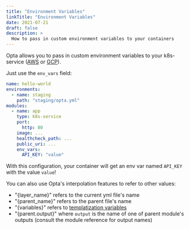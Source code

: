 ```yaml
---
title: "Environment Variables"
linkTitle: "Environment Variables"
date: 2021-07-21
draft: false
description: >
  How to pass in custom environment variables to your containers
---
```


Opta allows you to pass in custom environment variables to your k8s-service
([AWS](/modules-reference/service-modules/aws/#k8s-service) or [GCP](/modules-reference/service-modules/gcp/#k8s-service)).

Just use the `env_vars` field:

```yaml
name: hello-world
environments:
  - name: staging
    path: "staging/opta.yml"
modules:
  - name: app
    type: k8s-service
    port:
      http: 80
    image: ...
    healthcheck_path: ...
    public_uri: ...
    env_vars:
      API_KEY: "value"
```

With this configuration, your container will get an env var named `API_KEY` with
the value `value`!

You can also use Opta's interpolation features to refer to other values:

- "{layer_name}" refers to the current yml file's name
- "{parent_name}" refers to the parent file's name
- "{variables}" refers to [templatization variables](/miscellaneous/templatization)
- "{parent.output}" where `output` is the name of one of parent module's outputs
  (consult the module reference for output names)
